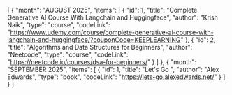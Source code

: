 [
{
    "month": "AUGUST 2025",
    "items": [
      {
        "id": 1,
        "title": "Complete Generative AI Course With Langchain and Huggingface",
        "author": "Krish Naik",
        "type": "course",
        "codeLink": "https://www.udemy.com/course/complete-generative-ai-course-with-langchain-and-huggingface/?couponCode=KEEPLEARNING"
      },
      {
        "id": 2,
        "title": "Algorithms and Data Structures for Beginners",
        "author": "Neetcode",
        "type": "course",
        "codeLink": "https://neetcode.io/courses/dsa-for-beginners/"
      }
    ]
  },
  {
    "month": "SEPTEMBER 2025",
    "items": [
      {
        "id": 1,
        "title": "Let's Go ",
        "author": "Alex Edwards",
        "type": "book",
        "codeLink": "https://lets-go.alexedwards.net/"
      }
    ]
  }
]
